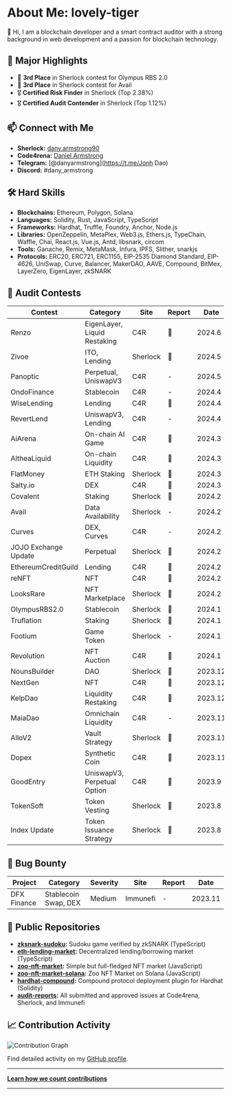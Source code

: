 # About Me: lovely-tiger

👋 Hi, I am a blockchain developer and a smart contract auditor with a strong background in web development and a passion for blockchain technology.


## 🌟 Major Highlights
- 🥉 **3rd Place** in Sherlock contest for Olympus RBS 2.0
- 🥉 **3rd Place** in Sherlock contest for Avail
- 🎖 **Certified Risk Finder** in Sherlock (Top 2.38%)
- 🎖 **Certified Audit Contender** in Sherlock (Top 1.12%)

## 📫 Connect with Me
- **Sherlock:** [dany.armstrong90](https://audits.sherlock.xyz/watson/dany.armstrong90)
- **Code4rena:** [Daniel Armstrong](https://code4rena.com/users/@DanielArmstrong)
- **Telegram:** [@danyarmstrong](https://t.me/Jonh Dao)
- **Discord:** #dany_armstrong

## 🛠 Hard Skills
- **Blockchains:** Ethereum, Polygon, Solana
- **Languages:** Solidity, Rust, JavaScript, TypeScript
- **Frameworks:** Hardhat, Truffle, Foundry, Anchor, Node.js
- **Libraries:** OpenZeppelin, MetaPlex, Web3.js, Ethers.js, TypeChain, Waffle, Chai, React.js, Vue.js, Antd, libsnark, circom
- **Tools:** Ganache, Remix, MetaMask, Infura, IPFS, Slither, snarkjs
- **Protocols:** ERC20, ERC721, ERC1155, EIP-2535 Diamond Standard, EIP-4626, UniSwap, Curve, Balancer, MakerDAO, AAVE, Compound, BitMex, LayerZero, EigenLayer, zkSNARK

## 📝 Audit Contests

| Contest         | Category                 | Site     | Report | Date    |
|-----------------|--------------------------|----------|--------|---------|
| Renzo           | EigenLayer, Liquid Restaking | C4R      | 📄     | 2024.6  |
| Zivoe           | ITO, Lending             | Sherlock | 📄     | 2024.5  |
| Panoptic        | Perpetual, UniswapV3     | C4R      | -      | 2024.5  |
| OndoFinance     | Stablecoin               | C4R      | -      | 2024.4  |
| WiseLending     | Lending                  | C4R      | 📄     | 2024.4  |
| RevertLend      | UniswapV3, Lending       | C4R      | -      | 2024.4  |
| AiArena         | On-chain AI Game         | C4R      | 📄     | 2024.3  |
| AltheaLiquid    | On-chain Liquidity       | C4R      | 📄     | 2024.3  |
| FlatMoney       | ETH Staking              | Sherlock | 📄     | 2024.3  |
| Salty.io        | DEX                      | C4R      | 📄     | 2024.3  |
| Covalent        | Staking                  | Sherlock | 📄     | 2024.2  |
| Avail           | Data Availability        | Sherlock | -      | 2024.2  |
| Curves          | DEX, Curves              | C4R      | -      | 2024.2  |
| JOJO Exchange Update | Perpetual            | Sherlock | 📄     | 2024.2  |
| EthereumCreditGuild | Lending               | C4R      | 📄     | 2024.2  |
| reNFT           | NFT                      | C4R      | 📄     | 2024.2  |
| LooksRare       | NFT Marketplace          | Sherlock | 📄     | 2024.2  |
| OlympusRBS2.0   | Stablecoin               | Sherlock | 📄     | 2024.1  |
| Truflation      | Staking                  | Sherlock | 📄     | 2024.1  |
| Footium         | Game Token               | Sherlock | -      | 2024.1  |
| Revolution      | NFT Auction              | C4R      | 📄     | 2024.1  |
| NounsBuilder    | DAO                      | Sherlock | 📄     | 2023.12 |
| NextGen         | NFT                      | C4R      | 📄     | 2023.12 |
| KelpDao         | Liquidity Restaking      | C4R      | 📄     | 2023.12 |
| MaiaDao         | Omnichain Liquidity      | C4R      | -      | 2023.11 |
| AlloV2          | Vault Strategy           | Sherlock | 📄     | 2023.11 |
| Dopex           | Synthetic Coin           | C4R      | 📄     | 2023.11 |
| GoodEntry       | UniswapV3, Perpetual Option | C4R   | 📄     | 2023.9  |
| TokenSoft       | Token Vesting            | Sherlock | 📄     | 2023.8  |
| Index Update    | Token Issuance Strategy  | Sherlock | 📄     | 2023.8  |

## 🏅 Bug Bounty

| Project        | Category              | Severity | Site     | Report | Date    |
|----------------|-----------------------|----------|----------|--------|---------|
| DFX Finance    | Stablecoin Swap, DEX  | Medium   | Immunefi | -      | 2023.11 |

## 📂 Public Repositories

- **[zksnark-sudoku](https://github.com/danyarmstrong/zksnark-sudoku):** Sudoku game verified by zkSNARK (TypeScript)
- **[eth-lending-market](https://github.com/danyarmstrong/eth-lending-market):** Decentralized lending/borrowing market (TypeScript)
- **[zoo-nft-market](https://github.com/danyarmstrong/zoo-nft-market):** Simple but full-fledged NFT market (JavaScript)
- **[zoo-nft-market-solana](https://github.com/danyarmstrong/zoo-nft-market-solana):** Zoo NFT Market on Solana (JavaScript)
- **[hardhat-compound](https://github.com/danyarmstrong/hardhat-compound):** Compound protocol deployment plugin for Hardhat (Solidity)
- **[audit-reports](https://github.com/danyarmstrong/audit-reports):** All submitted and approved issues at Code4rena, Sherlock, and Immunefi

## 📈 Contribution Activity

![Contribution Graph](https://ghchart.rshah.org/lovely-tiger) 

Find detailed activity on my [GitHub profile](https://github.com/lovely-tiger).

---

**[Learn how we count contributions](https://docs.github.com/en/account-and-profile/setting-up-and-managing-your-github-profile/about-your-profile)**

---
